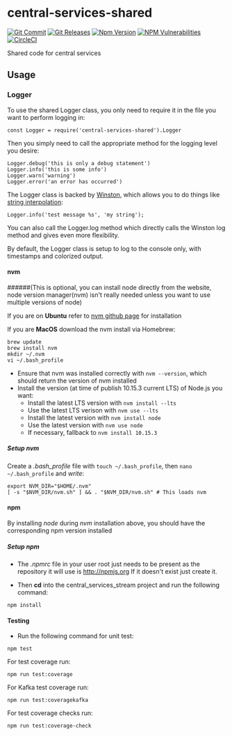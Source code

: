 # central-services-shared
[![Git Commit](https://img.shields.io/github/last-commit/mojaloop/central-services-shared.svg?style=flat)](https://github.com/mojaloop/central-services-shared/commits/master)
[![Git Releases](https://img.shields.io/github/release/mojaloop/central-services-shared.svg?style=flat)](https://github.com/mojaloop/central-services-shared/releases)
[![Npm Version](https://img.shields.io/npm/v/@mojaloop/central-services-shared.svg?style=flat)](https://www.npmjs.com/package/@mojaloop/central-services-shared)
[![NPM Vulnerabilities](https://img.shields.io/snyk/vulnerabilities/npm/@mojaloop/central-services-shared.svg?style=flat)](https://www.npmjs.com/package/@mojaloop/central-services-shared)
[![CircleCI](https://circleci.com/gh/mojaloop/central-services-shared.svg?style=svg)](https://circleci.com/gh/mojaloop/central-services-shared)

Shared code for central services

## Usage
### Logger 
To use the shared Logger class, you only need to require it in the file you want to perform logging in:

```
const Logger = require('central-services-shared').Logger
```

Then you simply need to call the appropriate method for the logging level you desire:

```
Logger.debug('this is only a debug statement')
Logger.info('this is some info')
Logger.warn('warning')
Logger.error('an error has occurred')
```

The Logger class is backed by [Winston](https://github.com/winstonjs/winston), which allows you to do things like [string interpolation](https://github.com/winstonjs/winston#string-interpolation):

```
Logger.info('test message %s', 'my string');
```

You can also call the Logger.log method which directly calls the Winston log method and gives even more flexibility.

By default, the Logger class is setup to log to the console only, with timestamps and colorized output.

#### nvm 

######(This is optional, you can install node directly from the website, node version manager(nvm) isn't really needed unless you want to use multiple versions of node)

If you are on **Ubuntu** refer to [nvm github page](https://github.com/creationix/nvm) for installation

If you are **MacOS** download the nvm install via Homebrew:

```
brew update
brew install nvm
mkdir ~/.nvm
vi ~/.bash_profile
```

* Ensure that nvm was installed correctly with `nvm --version`, which should return the version of nvm installed
* Install the version (at time of publish 10.15.3 current LTS) of Node.js you want:
  * Install the latest LTS version with `nvm install --lts`
  * Use the latest LTS verison with `nvm use --lts`
  * Install the latest version with `nvm install node`
  * Use the latest version with `nvm use node`
  * If necessary, fallback to `nvm install 10.15.3`

##### Setup nvm
Create a *.bash_profile* file with `touch ~/.bash_profile`, then `nano ~/.bash_profile` and *write*:
```
export NVM_DIR="$HOME/.nvm"
[ -s "$NVM_DIR/nvm.sh" ] && . "$NVM_DIR/nvm.sh" # This loads nvm
```

#### npm
By installing *node* during *nvm* installation above, you should have the corresponding npm version installed

##### Setup npm
* The _.npmrc_ file in your user root just needs to be present as the repository it will use is 
http://npmjs.org If it doesn't exist just create it.

* Then **cd** into the central_services_stream project and run the following command:
```
npm install
```

#### Testing
* Run the following command for unit test:
```
npm test
```

For test coverage run:
```
npm run test:coverage
```

For Kafka test coverage run:
```
npm run test:coveragekafka
```

For test coverage checks run:
```
npm run test:coverage-check
```